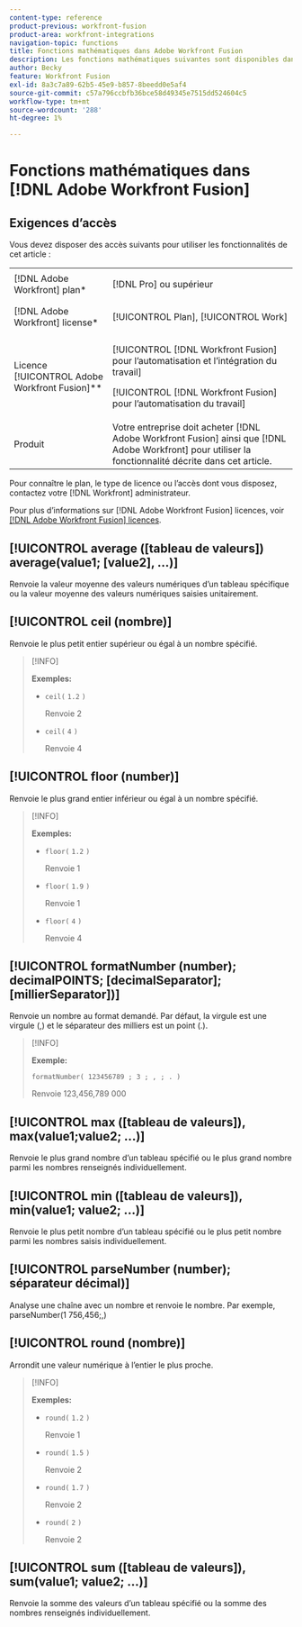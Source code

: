 ```yaml
---
content-type: reference
product-previous: workfront-fusion
product-area: workfront-integrations
navigation-topic: functions
title: Fonctions mathématiques dans Adobe Workfront Fusion
description: Les fonctions mathématiques suivantes sont disponibles dans le panneau Mappage de fusion Adobe Workfront .
author: Becky
feature: Workfront Fusion
exl-id: 8a3c7a89-62b5-45e9-b857-8beedd0e5af4
source-git-commit: c57a796ccbfb36bce58d49345e7515dd524604c5
workflow-type: tm+mt
source-wordcount: '288'
ht-degree: 1%

---
```


# Fonctions mathématiques dans [!DNL Adobe Workfront Fusion]

## Exigences d’accès

Vous devez disposer des accès suivants pour utiliser les fonctionnalités de cet article :

<table style="table-layout:auto">
 <col> 
 <col> 
 <tbody> 
  <tr> 
   <td role="rowheader">[!DNL Adobe Workfront] plan*</td> 
   <td> <p>[!DNL Pro] ou supérieur</p> </td> 
  </tr> 
  <tr data-mc-conditions=""> 
   <td role="rowheader">[!DNL Adobe Workfront] license*</td> 
   <td> <p>[!UICONTROL Plan], [!UICONTROL Work]</p> </td> 
  </tr> 
  <tr> 
   <td role="rowheader">Licence [!UICONTROL Adobe Workfront Fusion]**</td> 
   <td> <p>[!UICONTROL [!DNL Workfront Fusion] pour l’automatisation et l’intégration du travail] </p><p>[!UICONTROL [!DNL Workfront Fusion] pour l’automatisation du travail]</p>  </td> 
  </tr> 
  <tr> 
   <td role="rowheader">Produit</td> 
   <td>Votre entreprise doit acheter [!DNL Adobe Workfront Fusion] ainsi que [!DNL Adobe Workfront] pour utiliser la fonctionnalité décrite dans cet article.</td> 
  </tr> 
 </tbody> 
</table>

Pour connaître le plan, le type de licence ou l’accès dont vous disposez, contactez votre [!DNL Workfront] administrateur.

Pour plus d’informations sur [!DNL Adobe Workfront Fusion] licences, voir [[!DNL Adobe Workfront Fusion] licences](../../workfront-fusion/get-started/license-automation-vs-integration.md).

## [!UICONTROL average ([tableau de valeurs]) average(value1; [value2], ...)]

Renvoie la valeur moyenne des valeurs numériques d’un tableau spécifique ou la valeur moyenne des valeurs numériques saisies unitairement.

## [!UICONTROL ceil (nombre)]

Renvoie le plus petit entier supérieur ou égal à un nombre spécifié.

>[!INFO]
>
>**Exemples:**
>
>* `ceil(` `1.2` `)`
   >
   >   Renvoie 2
>
>* `ceil(` `4` `)`
   >
   >   Renvoie 4


## [!UICONTROL floor (number)]

Renvoie le plus grand entier inférieur ou égal à un nombre spécifié.

>[!INFO]
>
>**Exemples:**
>
>* `floor(` `1.2` `)`
   >
   >   Renvoie 1
>
>* `floor(` `1.9` `)`
   >
   >   Renvoie 1
>
>* `floor(` `4` `)`
   >
   >   Renvoie 4


## [!UICONTROL formatNumber (number); decimalPOINTS; [decimalSeparator]; [millierSeparator])]

Renvoie un nombre au format demandé. Par défaut, la virgule est une virgule (,) et le séparateur des milliers est un point (.).

>[!INFO]
>
>**Exemple:**
>
>`formatNumber( 123456789 ; 3 ; , ; . )`
>
>Renvoie 123,456,789 000

## [!UICONTROL max ([tableau de valeurs]), max(value1;value2; ...)]

Renvoie le plus grand nombre d’un tableau spécifié ou le plus grand nombre parmi les nombres renseignés individuellement.

## [!UICONTROL min ([tableau de valeurs]), min(value1; value2; ...)]

Renvoie le plus petit nombre d’un tableau spécifié ou le plus petit nombre parmi les nombres saisis individuellement.

## [!UICONTROL parseNumber (number); séparateur décimal)]

Analyse une chaîne avec un nombre et renvoie le nombre. Par exemple, parseNumber(1 756,456;,)

## [!UICONTROL round (nombre)]

Arrondit une valeur numérique à l’entier le plus proche.

>[!INFO]
>
>**Exemples:**
>
>* `round(` `1.2` `)`
   >
   >   Renvoie 1
>
>* `round(` `1.5` `)`
   >
   >   Renvoie 2
>
>* `round(` `1.7` `)`
   >
   >   Renvoie 2
> 
>* `round(` `2` `)`
   >
   >   Renvoie 2


## [!UICONTROL sum ([tableau de valeurs]), sum(value1; value2; ...)]

Renvoie la somme des valeurs d’un tableau spécifié ou la somme des nombres renseignés individuellement.
